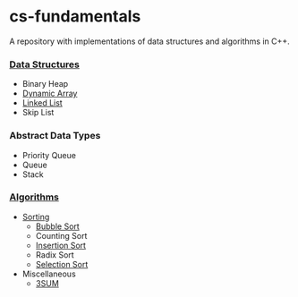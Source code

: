 # cs-fundamentals

A repository with implementations of data structures and algorithms in C++.

### [Data Structures](/data-structures)
* Binary Heap
* [Dynamic Array](/data-structures/dynamic-array)
* [Linked List](/data-structures/linked-list)
* Skip List

### Abstract Data Types
* Priority Queue
* Queue
* Stack

### [Algorithms](/algorithms)
* [Sorting](/algorithms/sorting)
  * [Bubble Sort](/algorithms/sorting/bubble-sort.cc)
  * Counting Sort
  * [Insertion Sort](/algorithms/sorting/insertion-sort.cc)
  * Radix Sort
  * [Selection Sort](/algorithms/sorting/selection-sort.cc)
* Miscellaneous
  * [3SUM](/algorithms/miscellaneous/three-sum.cc)
